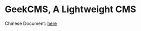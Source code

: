# GeekCMS, A Lightweight CMS
Chinese Document: [here](http://dream-runner.org/GeekCMS%E4%BD%BF%E7%94%A8%E6%89%8B%E5%86%8C%20v0.2.1.html)
